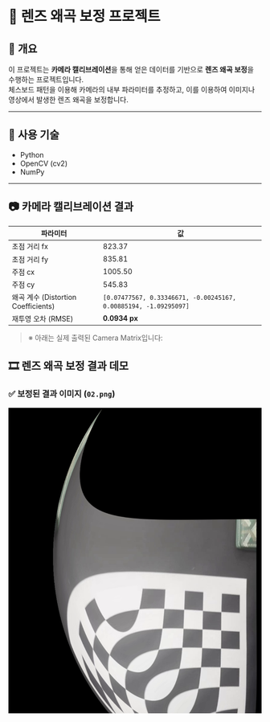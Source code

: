# 🎯 렌즈 왜곡 보정 프로젝트

## 📌 개요
이 프로젝트는 **카메라 캘리브레이션**을 통해 얻은 데이터를 기반으로 **렌즈 왜곡 보정**을 수행하는 프로젝트입니다.  
체스보드 패턴을 이용해 카메라의 내부 파라미터를 추정하고, 이를 이용하여 이미지나 영상에서 발생한 렌즈 왜곡을 보정합니다.

---

## 🔧 사용 기술
- Python
- OpenCV (cv2)
- NumPy

---

## 📷 카메라 캘리브레이션 결과

| 파라미터 | 값 |
|----------|----|
| 초점 거리 fx | 823.37 |
| 초점 거리 fy | 835.81 |
| 주점 cx | 1005.50 |
| 주점 cy | 545.83 |
| 왜곡 계수 (Distortion Coefficients) | `[0.07477567, 0.33346671, -0.00245167, 0.00885194, -1.09295097]` |
| 재투영 오차 (RMSE) | **0.0934 px**

> ※ 아래는 실제 출력된 Camera Matrix입니다:

## 🎞️ 렌즈 왜곡 보정 결과 데모

### ✅ 보정된 결과 이미지 (`02.png`)
![보정 결과 이미지](./02.png)

